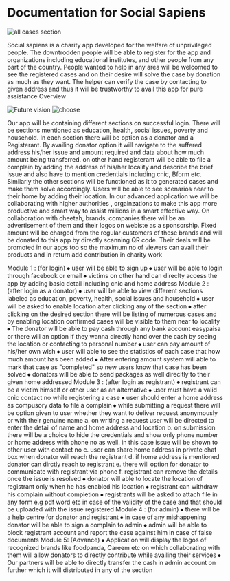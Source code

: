 <h1>Documentation for Social Sapiens</h1>

![all cases section](https://user-images.githubusercontent.com/60918011/113152008-1a861a80-924f-11eb-926d-1591ce6b4cf7.png)

Social sapiens is a charity app developed for the welfare of unprivileged people. The downtrodden people will be able to register for the app and organizations including educational institutes, and other people from any part of the country. People wanted to help in any area will be welcomed to see the registered cases and on their desire will solve the case by donation as much as they want. The helper can verify the case by contacting to given address and thus it will be trustworthy to avail this app for pure assistance
Overview

![Future vision](https://user-images.githubusercontent.com/60918011/113152043-2671dc80-924f-11eb-9604-b1c62c98359b.png)
![choose](https://user-images.githubusercontent.com/60918011/113152044-2671dc80-924f-11eb-9121-00a110f51b84.JPG)


Our app will be containing different sections on successful login. There will be sections mentioned as education, health, social issues, poverty and household. In each section there will be option as a donator and  a Registerant. By availing donator option it will navigate to the suffered address his/her issue and amount required and data about how much amount being transferred. on other hand registerant will be able to file a complain by adding the address of his/her locality and describe the brief issue and also have to mention credentials including cnic, Bform etc. Similarly the other sections will be functioned as it to generated cases and make them solve accordingly. Users will be able to see scenarios near to their home by adding their location. 
In our advanced application we will be collaborating with higher authorities , orgainzations to make this app more productive and smart way to assist millions in a smart effective way. On collaboration with cheetah, brands, companies there will be an advertisement of them and their logos on webiste as a sponsorship. Fixed amount will be charged from the regular customers of these brands and will be donated to this app by directly scanning QR code. Their deals will be promoted in our apps too so the maximum no of viewers can avail their products and in return add contribution in charity work
 

Module 1 :
(for login)
⦁	user will be able to sign up 
⦁	user will be able to login through facebook or email
⦁	victims on other hand can direclty access the app by adding basic detail including cnic and home address
Module 2 :
(after login as a donator)
⦁	user will be able to view different sections labeled as education, poverty, health, social issues and household
⦁	user will be asked to enable location after clicking any of the section
⦁	after clicking on the desired section there will be listing of numerous cases and by enabling location confirmed cases will be visible to them near to locality
⦁	The donator will be able to pay cash through any bank account easypaisa or there will an option if they wanna directly hand over the cash by seeing the location or contacting to personal number
⦁	user can pay amount of his/her own wish
⦁	user will able to see the statistics of each case that how much amount has been added
⦁	After entering amount system will able to mark that case as "completed" so new users know that case has been solved
⦁	donators will be able to send packages as well direcltly to their given home addressed
Module 3 :
(after login as registrant)
⦁	registrant can be a victim himself or other user as an alternative
⦁	user must have a valid cnic contact no while registering a case
⦁	user should enter a home address as compusory data to file a complain
⦁	while submitting a request there will be option given to user whether they want to deliver request anonymously or with their genuine name
a.	on writing a request user will be directed to enter the detail of name and home address and location
b.	on submission there will be a choice to hide the credentials and show only phone number or home address with phone no as well. in this case issue will be shown to other user with contact no
c.	user can share home address in private chat box when donator will reach the registrant
d.	if home address is mentioned donator can dirctly reach to registrant
e.	there will option for donator to communicate with registrant via phone 
f.	registrant can remove the details once the issue is resolved
⦁	donator will able to locate the location of registrant only when he has enabled his location
⦁	registrant can withdraw his complain without completion
⦁	registrants will be asked to attach file in any form e.g pdf word etc in case of the validity of the case and that should be uploaded with the issue registered
Module 4 :
(for admin)
⦁	there will be a help centre for donator and registrant
⦁	in case of any mishappening donator will be able to sign a complain to admin
⦁	admin will be able to block registrant account and report the case against him in case of false documents
Module 5:
(Advance)
⦁	Application will display the logos of recognized brands like foodpanda, Careem etc on which collaborating with them will allow donators to directly contribute while availing their services
⦁	Our partners will be able to directly transfer the cash in admin account on further which it will distributed in any of the section




